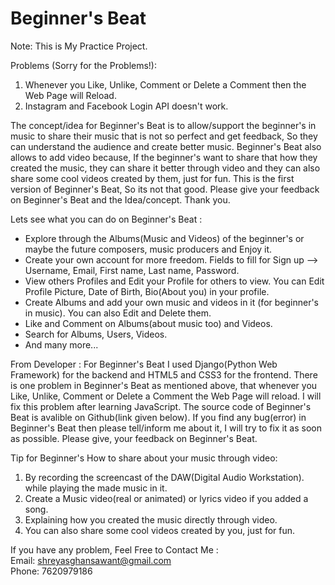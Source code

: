 # Beginner's Beat

Note: This is My Practice Project. 

Problems (Sorry for the Problems!): 
1) Whenever you Like, Unlike, Comment or Delete a Comment then the Web Page will Reload. 
2) Instagram and Facebook Login API doesn't work. 

The concept/idea for Beginner's Beat is to allow/support the beginner's in music to share their music that is not so perfect and get feedback, So they can understand the audience and create better music. Beginner's Beat also allows to add video because, If the beginner's want to share that how they created the music, they can share it better through video and they can also share some cool videos created by them, just for fun. This is the first version of Beginner's Beat, So its not that good. 
Please give your feedback on Beginner's Beat and the Idea/concept. 
Thank you.

Lets see what you can do on Beginner's Beat :

* Explore through the Albums(Music and Videos) of the beginner's or maybe the future composers, music producers and Enjoy it.
* Create your own account for more freedom. Fields to fill for Sign up --> Username, Email, First name, Last name, Password.
* View others Profiles and Edit your Profile for others to view. You can Edit Profile Picture, Date of Birth, Bio(About you) in your profile.
* Create Albums and add your own music and videos in it (for beginner's in music). You can also Edit and Delete them.
* Like and Comment on Albums(about music too) and Videos.
* Search for Albums, Users, Videos.
* And many more...

From Developer :
For Beginner's Beat I used Django(Python Web Framework) for the backend and HTML5 and CSS3 for the frontend. There is one problem in Beginner's Beat as mentioned above, that whenever you Like, Unlike, Comment or Delete a Comment the Web Page will reload. I will fix this problem after learning JavaScript. The source code of Beginner's Beat is avalible on Github(link given below). If you find any bug(error) in Beginner's Beat then please tell/inform me about it, I will try to fix it as soon as possible. 
Please give, your feedback on Beginner's Beat.

Tip for Beginner's
How to share about your music through video: 
1) By recording the screencast of the DAW(Digital Audio Workstation). 
while playing the made music in it. 
2) Create a Music video(real or animated) or lyrics video if you added a song. 
3) Explaining how you created the music directly through video. 
4) You can also share some cool videos created by you, just for fun. 

If you have any problem, Feel Free to Contact Me : <br>
Email: shreyasghansawant@gmail.com <br>
Phone: 7620979186
